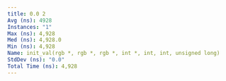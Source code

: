 ```yaml
---
title: 0.0 2
Avg (ns): 4928
Instances: "1"
Max (ns): 4,928
Med (ns): 4,928.0
Min (ns): 4,928
Name: init_val(rgb *, rgb *, rgb *, int *, int, int, unsigned long)
StdDev (ns): "0.0"
Total Time (ns): 4,928
---
```

